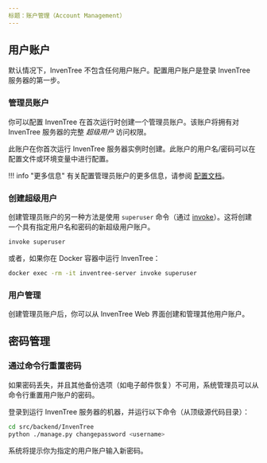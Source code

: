 ```yaml
---
标题：账户管理（Account Management）
---
```


## 用户账户

默认情况下，InvenTree 不包含任何用户账户。配置用户账户是登录 InvenTree 服务器的第一步。

### 管理员账户

你可以配置 InvenTree 在首次运行时创建一个管理员账户。该账户将拥有对 InvenTree 服务器的完整 *超级用户* 访问权限。

此账户在你首次运行 InvenTree 服务器实例时创建。此账户的用户名/密码可以在配置文件或环境变量中进行配置。

!!! info "更多信息"
    有关配置管理员账户的更多信息，请参阅 [配置文档](./config.md#administrator-account)。

### 创建超级用户

创建管理员账户的另一种方法是使用 `superuser` 命令（通过 [invoke](./invoke.md)）。这将创建一个具有指定用户名和密码的新超级用户账户。

```bash
invoke superuser
```

或者，如果你在 Docker 容器中运行 InvenTree：

```bash
docker exec -rm -it inventree-server invoke superuser
```

### 用户管理

创建管理员账户后，你可以从 InvenTree Web 界面创建和管理其他用户账户。

## 密码管理

### 通过命令行重置密码

如果密码丢失，并且其他备份选项（如电子邮件恢复）不可用，系统管理员可以从命令行重置用户账户的密码。

登录到运行 InvenTree 服务器的机器，并运行以下命令（从顶级源代码目录）：

```bash
cd src/backend/InvenTree
python ./manage.py changepassword <username>
```

系统将提示你为指定的用户账户输入新密码。
